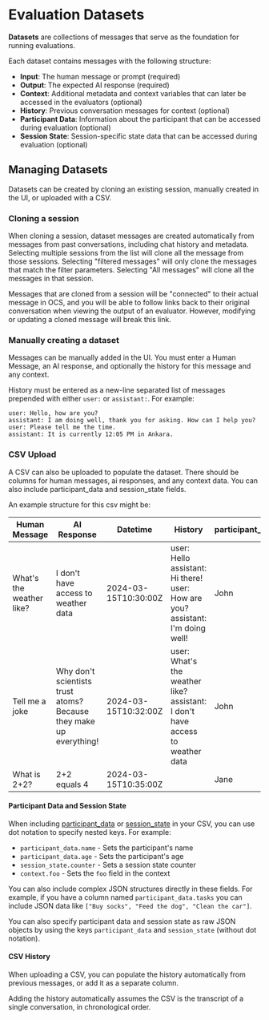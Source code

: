 # Evaluation Datasets

**Datasets** are collections of messages that serve as the foundation for running evaluations.

Each dataset contains messages with the following structure:

- **Input**: The human message or prompt (required)
- **Output**: The expected AI response (required)
- **Context**: Additional metadata and context variables that can later be accessed in the evaluators (optional)
- **History**: Previous conversation messages for context (optional)
- **Participant Data**: Information about the participant that can be accessed during evaluation (optional)
- **Session State**: Session-specific state data that can be accessed during evaluation (optional)

## Managing Datasets

Datasets can be created by cloning an existing session, manually created in the UI, or uploaded with a CSV.

### Cloning a session

When cloning a session, dataset messages are created automatically from messages from past conversations, including chat history and metadata. Selecting multiple sessions from the list will clone all the message from those sessions. Selecting "filtered messages" will only clone the messages that match the filter parameters. Selecting "All messages" will clone all the messages in that session.

Messages that are cloned from a session will be "connected" to their actual message in OCS, and you will be able to follow links back to their original conversation when viewing the output of an evaluator. However, modifying or updating a cloned message will break this link.

### Manually creating a dataset

Messages can be manually added in the UI. You must enter a Human Message, an AI response, and optionally the history for this message and any context.

History must be entered as a new-line separated list of messages prepended with either `user:` or `assistant:`. For example:


```
user: Hello, how are you?
assistant: I am doing well, thank you for asking. How can I help you?
user: Please tell me the time.
assistant: It is currently 12:05 PM in Ankara.
```

### CSV Upload

A CSV can also be uploaded to populate the dataset. There should be columns for human messages, ai responses, and any context data. You can also include participant_data and session_state fields.

An example structure for this csv might be:

| Human Message | AI Response | Datetime | History | participant_data.name | session_state.count |
|---------------|-------------|----------|---------|------------------------|---------------------|
| What's the weather like? | I don't have access to weather data | 2024-03-15T10:30:00Z | user: Hello<br/>assistant: Hi there!<br/>user: How are you?<br/>assistant: I'm doing well! | John | 1 |
| Tell me a joke | Why don't scientists trust atoms? Because they make up everything! | 2024-03-15T10:32:00Z | user: What's the weather like?<br/>assistant: I don't have access to weather data | John | 2 |
| What is 2+2? | 2+2 equals 4 | 2024-03-15T10:35:00Z | | Jane | 1 |

#### Participant Data and Session State

When including [participant_data](../participant_data.md) or [session_state](../pipelines/nodes.md#session-state) in your CSV, you can use dot notation to specify nested keys. For example:

- `participant_data.name` - Sets the participant's name
- `participant_data.age` - Sets the participant's age
- `session_state.counter` - Sets a session state counter
- `context.foo` - Sets the `foo` field in the context

You can also include complex JSON structures directly in these fields. For example, if you have a column named `participant_data.tasks` you can include JSON data like `["Buy socks", "Feed the dog", "Clean the car"]`.

You can also specify participant data and session state as raw JSON objects by using the keys `participant_data` and `session_state` (without dot notation).

#### CSV History

When uploading a CSV, you can populate the history automatically from previous messages, or add it as a separate column.

Adding the history automatically assumes the CSV is the transcript of a single conversation, in chronological order.
